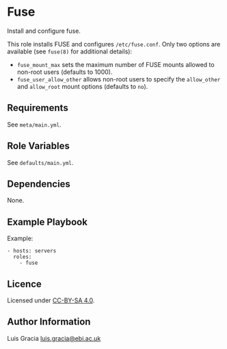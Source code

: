 Fuse
====
Install and configure fuse.

This role installs FUSE and configures `/etc/fuse.conf`. Only two options are available (see `fuse(8)` for additional details):
- `fuse_mount_max` sets the maximum number of FUSE mounts allowed to non-root users (defaults to 1000).
- `fuse_user_allow_other` allows non-root users to specify the `allow_other` and `allow_root` mount options (defaults to `no`).

Requirements
------------
See `meta/main.yml`.

Role Variables
--------------
See `defaults/main.yml`.

Dependencies
------------
None.

Example Playbook
----------------
Example:
```
- hosts: servers
  roles:
    - fuse
```

Licence
-------
Licensed under [CC-BY-SA 4.0](https://creativecommons.org/licenses/by-sa/4.0/).

Author Information
------------------
Luis Gracia <luis.gracia@ebi.ac.uk>
